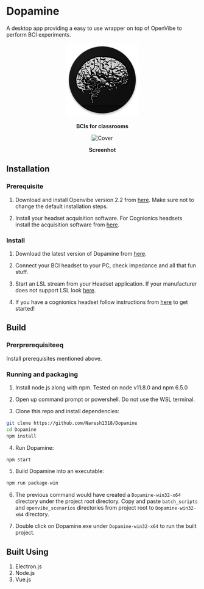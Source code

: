 # Dopamine
A desktop app providing a easy to use wrapper on top of OpenVibe  to perform BCI experiments.

<p align=center>
    <img src="https://raw.githubusercontent.com/Naresh1318/Dopamine/master/resources/icons/icon.png" alt="Dopamine"/>
    <p align="center"> <b>BCIs for classrooms</b> </p>
</p>

<p align=center>
  <img src="https://github.com/Naresh1318/Dopamine/raw/master/README/ui_gif.gif" alt="Cover" style="width: 100px;"/>
    <p align="center"> <b>Screenhot</b> </p>
</p>


## Installation

### Prerequisite
1. Download and install Openvibe version 2.2 from [here](https://drive.google.com/open?id=1D66xB06bcuZwnd9uICdfH7yiSbR6pAmF). Make sure not to change the default installation steps.

2. Install your headset acquisition software. For Cognionics headsets install the acquisition software from [here](https://drive.google.com/open?id=15Mh59hJcAcmPncSCMVl-nhWGIjcorBjC).

### Install
1. Download the latest version of Dopamine from [here](https://github.com/Naresh1318/Dopamine/releases).

2. Connect your BCI headset to your PC, check impedance and all that fun stuff.

3. Start an LSL stream from your Headset application. If your manufacturer does not support LSL look [here](https://github.com/sccn/labstreaminglayer).

4. If you have a cognionics headset follow instructions from [here](https://drive.google.com/file/d/1oV1uiYXO0vl_Lwl3DB1Nc3sIiC0FgPPY/view?usp=sharing) to get started!


## Build

### Prerprerequisiteeq
Install prerequisites mentioned above.

### Running and packaging 

1. Install node.js along with npm. Tested on node v11.8.0 and npm 6.5.0

2. Open up command prompt or powershell. Do not use the WSL terminal.

3. Clone this repo and install dependencies:
```bash
git clone https://github.com/Naresh1318/Dopamine
cd Dopamine
npm install
```

4. Run Dopamine:

```bash
npm start
```

5. Build Dopamine into an executable:
```bash
npm run package-win
```

6. The previous command would have created a `Dopamine-win32-x64` directory under the project root directory. Copy and paste `batch_scripts`
and `openvibe_scenarios` directories from project root to `Dopamine-win32-x64` directory.

7. Double click on Dopamine.exe under `Dopamine-win32-x64` to run the built project.


## Built Using
1. Electron.js
2. Node.js
3. Vue.js
